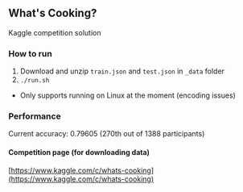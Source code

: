 ## What's Cooking?
Kaggle competition solution

### How to run
1. Download and unzip `train.json` and `test.json` in `_data` folder
1. `./run.sh`
* Only supports running on Linux at the moment (encoding issues)

### Performance
Current accuracy: 0.79605 (270th out of 1388 participants)

#### Competition page (for downloading data)
[https://www.kaggle.com/c/whats-cooking](https://www.kaggle.com/c/whats-cooking)
